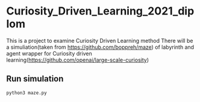 # Curiosity_Driven_Learning_2021_diplom

This is a project to examine Curiosity Driven Learning method
There will be a simuliation(taken from https://github.com/boppreh/maze) of labyrinth and agent wrapper for Curiosity driven learning(https://github.com/openai/large-scale-curiosity)

## Run simulation
```
python3 maze.py
```

